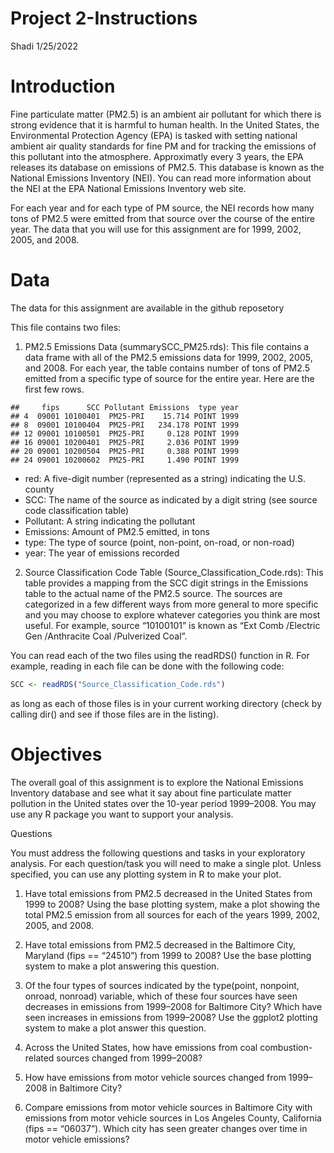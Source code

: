 Project 2-Instructions
================
Shadi
1/25/2022

# Introduction

Fine particulate matter (PM2.5) is an ambient air pollutant for which
there is strong evidence that it is harmful to human health. In the
United States, the Environmental Protection Agency (EPA) is tasked with
setting national ambient air quality standards for fine PM and for
tracking the emissions of this pollutant into the atmosphere.
Approximatly every 3 years, the EPA releases its database on emissions
of PM2.5. This database is known as the National Emissions Inventory
(NEI). You can read more information about the NEI at the EPA National
Emissions Inventory web site.

For each year and for each type of PM source, the NEI records how many
tons of PM2.5 were emitted from that source over the course of the
entire year. The data that you will use for this assignment are for
1999, 2002, 2005, and 2008.

# Data

The data for this assignment are available in the github reposetory

This file contains two files:

1.  PM2.5 Emissions Data (summarySCC\_PM25.rds): This file contains a
    data frame with all of the PM2.5 emissions data for 1999, 2002,
    2005, and 2008. For each year, the table contains number of tons of
    PM2.5 emitted from a specific type of source for the entire year.
    Here are the first few rows.

<!-- end list -->

    ##     fips      SCC Pollutant Emissions  type year
    ## 4  09001 10100401  PM25-PRI    15.714 POINT 1999
    ## 8  09001 10100404  PM25-PRI   234.178 POINT 1999
    ## 12 09001 10100501  PM25-PRI     0.128 POINT 1999
    ## 16 09001 10200401  PM25-PRI     2.036 POINT 1999
    ## 20 09001 10200504  PM25-PRI     0.388 POINT 1999
    ## 24 09001 10200602  PM25-PRI     1.490 POINT 1999

  - red: A five-digit number (represented as a string) indicating the
    U.S. county
  - SCC: The name of the source as indicated by a digit string (see
    source code classification table)
  - Pollutant: A string indicating the pollutant
  - Emissions: Amount of PM2.5 emitted, in tons
  - type: The type of source (point, non-point, on-road, or non-road)
  - year: The year of emissions recorded

<!-- end list -->

2.  Source Classification Code Table (Source\_Classification\_Code.rds):
    This table provides a mapping from the SCC digit strings in the
    Emissions table to the actual name of the PM2.5 source. The sources
    are categorized in a few different ways from more general to more
    specific and you may choose to explore whatever categories you think
    are most useful. For example, source “10100101” is known as “Ext
    Comb /Electric Gen /Anthracite Coal /Pulverized Coal”.

You can read each of the two files using the readRDS() function in R.
For example, reading in each file can be done with the following code:

``` r
SCC <- readRDS("Source_Classification_Code.rds")
```

as long as each of those files is in your current working directory
(check by calling dir() and see if those files are in the listing).

# Objectives

The overall goal of this assignment is to explore the National Emissions
Inventory database and see what it say about fine particulate matter
pollution in the United states over the 10-year period 1999–2008. You
may use any R package you want to support your analysis.

Questions

You must address the following questions and tasks in your exploratory
analysis. For each question/task you will need to make a single plot.
Unless specified, you can use any plotting system in R to make your
plot.

1.  Have total emissions from PM2.5 decreased in the United States from
    1999 to 2008? Using the base plotting system, make a plot showing
    the total PM2.5 emission from all sources for each of the years
    1999, 2002, 2005, and 2008.

2.  Have total emissions from PM2.5 decreased in the Baltimore City,
    Maryland (fips == “24510”) from 1999 to 2008? Use the base plotting
    system to make a plot answering this question.

3.  Of the four types of sources indicated by the type(point, nonpoint,
    onroad, nonroad) variable, which of these four sources have seen
    decreases in emissions from 1999–2008 for Baltimore City? Which have
    seen increases in emissions from 1999–2008? Use the ggplot2 plotting
    system to make a plot answer this question.

4.  Across the United States, how have emissions from coal
    combustion-related sources changed from 1999–2008?

5.  How have emissions from motor vehicle sources changed from 1999–2008
    in Baltimore City?

6.  Compare emissions from motor vehicle sources in Baltimore City with
    emissions from motor vehicle sources in Los Angeles County,
    California (fips == “06037”). Which city has seen greater changes
    over time in motor vehicle emissions?
